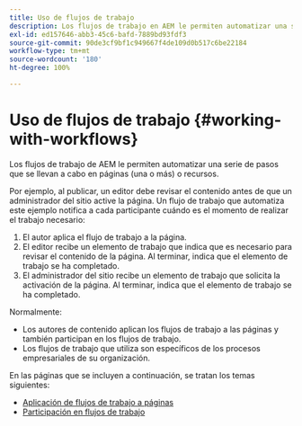 ```yaml
---
title: Uso de flujos de trabajo
description: Los flujos de trabajo en AEM le permiten automatizar una serie de pasos que se llevan a cabo en una página o un recurso.
exl-id: ed157646-abb3-45c6-bafd-7889bd93fdf3
source-git-commit: 90de3cf9bf1c949667f4de109d0b517c6be22184
workflow-type: tm+mt
source-wordcount: '180'
ht-degree: 100%

---
```


# Uso de flujos de trabajo {#working-with-workflows}

Los flujos de trabajo de AEM le permiten automatizar una serie de pasos que se llevan a cabo en páginas (una o más) o recursos.

Por ejemplo, al publicar, un editor debe revisar el contenido antes de que un administrador del sitio active la página. Un flujo de trabajo que automatiza este ejemplo notifica a cada participante cuándo es el momento de realizar el trabajo necesario:

1. El autor aplica el flujo de trabajo a la página.
1. El editor recibe un elemento de trabajo que indica que es necesario para revisar el contenido de la página. Al terminar, indica que el elemento de trabajo se ha completado.
1. El administrador del sitio recibe un elemento de trabajo que solicita la activación de la página. Al terminar, indica que el elemento de trabajo se ha completado.

Normalmente:

* Los autores de contenido aplican los flujos de trabajo a las páginas y también participan en los flujos de trabajo.
* Los flujos de trabajo que utiliza son específicos de los procesos empresariales de su organización.

En las páginas que se incluyen a continuación, se tratan los temas siguientes:

* [Aplicación de flujos de trabajo a páginas](/help/sites-cloud/authoring/workflows/applying.md)
* [Participación en flujos de trabajo](/help/sites-cloud/authoring/workflows/participating.md)
